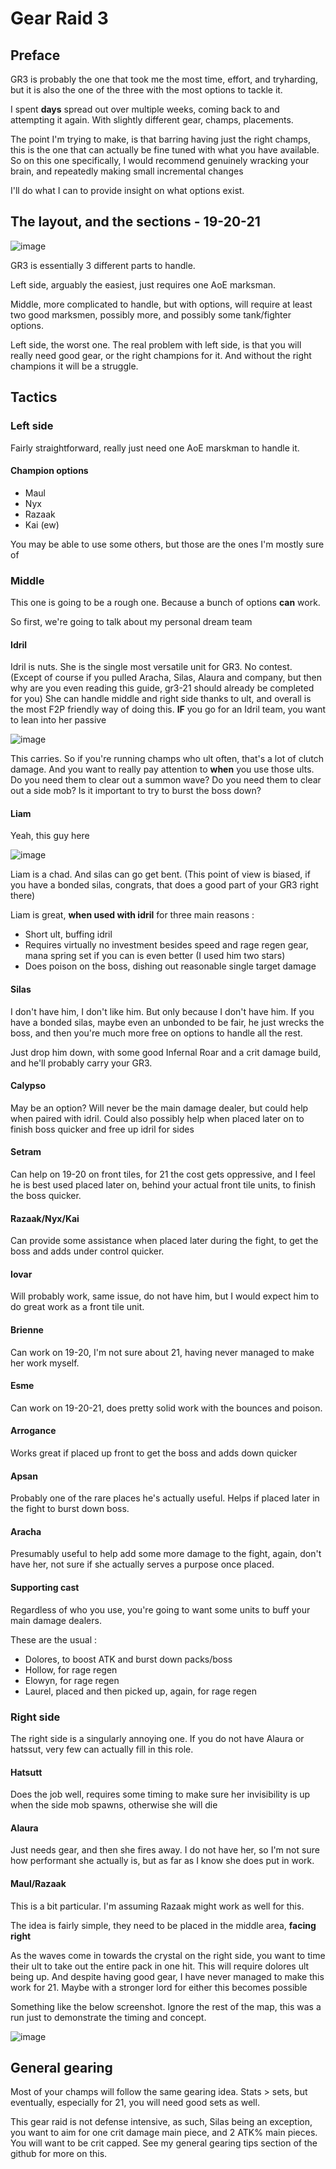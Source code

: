 # Gear Raid 3

## Preface

GR3 is probably the one that took me the most time, effort, and tryharding, but it is also the one of the three with the most options to tackle it. 

I spent **days** spread out over multiple weeks, coming back to and attempting it again. With slightly different gear, champs, placements. 

The point I'm trying to make, is that barring having just the right champs, this is the one that can actually be fine tuned with what you have available. So on this one specifically, I would recommend genuinely wracking your brain, and repeatedly making small incremental changes

I'll do what I can to provide insight on what options exist.

## The layout, and the sections - 19-20-21

![image](https://github.com/Mawldor/WoR-content/assets/173509892/01aee5af-1f1a-4dd0-a2d6-6b448b42380f)


GR3 is essentially 3 different parts to handle. 

Left side, arguably the easiest, just requires one AoE marksman. 

Middle, more complicated to handle, but with options, will require at least two good marksmen, possibly more, and possibly some tank/fighter options.

Left side, the worst one. The real problem with left side, is that you will really need good gear, or the right champions for it. And without the right champions it will be a struggle.

## Tactics

### Left side

Fairly straightforward, really just need one AoE marskman to handle it. 

#### Champion options

- Maul
- Nyx
- Razaak
- Kai (ew)

You may be able to use some others, but those are the ones I'm mostly sure of

### Middle

This one is going to be a rough one. Because a bunch of options **can** work. 

So first, we're going to talk about my personal dream team

#### Idril

Idril is nuts. She is the single most versatile unit for GR3. No contest. (Except of course if you pulled Aracha, Silas, Alaura and company, but then why are you even reading this guide, gr3-21 should already be completed for you) She can handle middle and right side thanks to ult, and overall is the most F2P friendly way of doing this. 
**IF** you go for an Idril team, you want to lean into her passive

![image](https://github.com/Mawldor/WoR-content/assets/173509892/2952538c-5973-48d3-8c1a-ef945e175d89)

This carries. So if you're running champs who ult often, that's a lot of clutch damage. And you want to really pay attention to **when** you use those ults. Do you need them to clear out a summon wave? Do you need them to clear out a side mob? Is it important to try to burst the boss down?

#### Liam

Yeah, this guy here

![image](https://github.com/Mawldor/WoR-content/assets/173509892/1b24c0c1-96d3-474f-85b4-d0e459bfa0a1)

Liam is a chad. And silas can go get bent. (This point of view is biased, if you have a bonded silas, congrats, that does a good part of your GR3 right there)

Liam is great, **when used with idril** for three main reasons :

- Short ult, buffing idril
- Requires virtually no investment besides speed and rage regen gear, mana spring set if you can is even better (I used him two stars)
- Does poison on the boss, dishing out reasonable single target damage

#### Silas

I don't have him, I don't like him. But only because I don't have him. If you have a bonded silas, maybe even an unbonded to be fair, he just wrecks the boss, and then you're much more free on options to handle all the rest. 

Just drop him down, with some good Infernal Roar and a crit damage build, and he'll probably carry your GR3.

#### Calypso

May be an option? Will never be the main damage dealer, but could help when paired with idril. Could also possibly help when placed later on to finish boss quicker and free up idril for sides

#### Setram

Can help on 19-20 on front tiles, for 21 the cost gets oppressive, and I feel he is best used placed later on, behind your actual front tile units, to finish the boss quicker.

#### Razaak/Nyx/Kai

Can provide some assistance when placed later during the fight, to get the boss and adds under control quicker.

#### Iovar

Will probably work, same issue, do not have him, but I would expect him to do great work as a front tile unit.

#### Brienne

Can work on 19-20, I'm not sure about 21, having never managed to make her work myself.

#### Esme

Can work on 19-20-21, does pretty solid work with the bounces and poison.

#### Arrogance

Works great if placed up front to get the boss and adds down quicker

#### Apsan

Probably one of the rare places he's actually useful. Helps if placed later in the fight to burst down boss.

#### Aracha

Presumably useful to help add some more damage to the fight, again, don't have her, not sure if she actually serves a purpose once placed. 


#### Supporting cast

Regardless of who you use, you're going to want some units to buff your main damage dealers. 

These are the usual :

- Dolores, to boost ATK and burst down packs/boss
- Hollow, for rage regen
- Elowyn, for rage regen
- Laurel, placed and then picked up, again, for rage regen


### Right side

The right side is a singularly annoying one. If you do not have Alaura or hatssut, very few can actually fill in this role.

#### Hatsutt

Does the job well, requires some timing to make sure her invisibility is up when the side mob spawns, otherwise she will die

#### Alaura

Just needs gear, and then she fires away. I do not have her, so I'm not sure how performant she actually is, but as far as I know she does put in work.

#### Maul/Razaak

This is a bit particular. I'm assuming Razaak might work as well for this.

The idea is fairly simple, they need to be placed in the middle area, **facing right**

As the waves come in towards the crystal on the right side, you want to time their ult to take out the entire pack in one hit. This will require dolores ult being up. And despite having good gear, I have never managed to make this work for 21. Maybe with a stronger lord for either this becomes possible

Something like the below screenshot. Ignore the rest of the map, this was a run just to demonstrate the timing and concept.

![image](https://github.com/Mawldor/WoR-content/assets/173509892/2b9279ba-881d-41e7-ba74-3d5a08cfeef7)


## General gearing

Most of your champs will follow the same gearing idea. Stats > sets, but eventually, especially for 21, you will need good sets as well.

This gear raid is not defense intensive, as such, Silas being an exception, you want to aim for one crit damage main piece, and 2 ATK% main pieces. You will want to be crit capped. See my general gearing tips section of the github for more on this.
